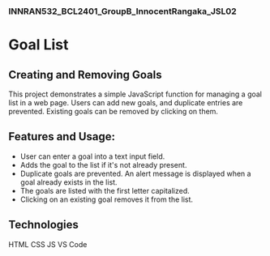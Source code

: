 ### INNRAN532_BCL2401_GroupB_InnocentRangaka_JSL02

# Goal List
## Creating and Removing Goals

This project demonstrates a simple JavaScript function for managing a goal list in a web page. Users can add new goals, and duplicate entries are prevented. Existing goals can be removed by clicking on them.

## Features and Usage:

* User can enter a goal into a text input field.
* Adds the goal to the list if it's not already present.
* Duplicate goals are prevented. An alert message is displayed when a goal already exists in the list.
* The goals are listed with the first letter capitalized.
* Clicking on an existing goal removes it from the list.

## Technologies

HTML
CSS
JS
VS Code